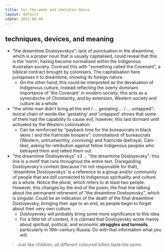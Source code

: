 ```yaml
---
title: for the wake and skeleton dance 
layout: default
cdate: 2023-08-09
---
```


## techniques, devices, and meaning

- "the dreamtime Dostoyevskys": lack of punctuation in the dreamtime, which is a proper noun that is usually capitalised, could reveal that this is the 'norm', having become normalised within the Indigenous Australian society. Contrast this with "something called the Covenant", a biblical contract brought by colonisers. The capitalisation here juxtaposes it to dreamtime, showing its foreign nature.
    - On the other hand, this could be interpreted as the devaluation of Indigenous culture, instead reflecting the overly dominant importance of 'the Covenant' in modern society; this acts as a synecdoche of Christianity, and by extension, Western society and culture as a whole.
- "the white man didn't bring all the evil / ... gestating ... / ... untapped": lexical chain of words like 'gestating' and 'untapped' shows that some of them had the capability to cause evil, however, this laid dormant until activated by the Western colonisation.
    - Can be reinforced by "payback time for the bureaucrats in black skins / and the fratricide troopers": connotations of bureaucrats (Western, untrustworthy, conniving) and fratricide (betrayal, Cain-like), asking for retribution against fellow Indigenous peoples who betrayed them and ratted them out.
- "the dreamtime Dostoyevskys" x3 ... "the dreamtime Dostoyevsky": this line is a motif that runs throughout the entire text. Disregarding Dostoyevsky's context (because I'm not responsible for that), 'dreamtime Dostoyevskys' is a reference to a group and/or community of people that are still connected to Indigenous spirituality and culture as a whole. Notice the plural, which refers to at least two people. However, this changes by the end of the poem, the final line talking about the permanent retirement of "the dreamtime Dostoyevsky", which is singular. Could be an indication of the death of the final dreamtime Dostoyevsky, bringing their age to an end, as people begin to forget about their very own culture.
    - Dostoyevsky will probably bring some more significance to this idea.
    - For a little bit of context, it is claimed that Dostoyevsky wrote mainly about spiritual, political, and economic **struggles and turmoils**, particularly in 19th-century Russia. Do with that information what you will.

> Just like children, all different coloured lollies taste the same.
